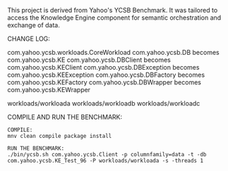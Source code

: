 This project is derived from Yahoo's YCSB Benchmark.
It was tailored to access the Knowledge Engine component for semantic orchestration and exchange of data.

CHANGE LOG:

com.yahoo.ycsb.workloads.CoreWorkload
com.yahoo.ycsb.DB becomes com.yahoo.ycsb.KE
com.yahoo.ycsb.DBClient becomes com.yahoo.ycsb.KEClient
com.yahoo.ycsb.DBException becomes com.yahoo.ycsb.KEException
com.yahoo.ycsb.DBFactory becomes com.yahoo.ycsb.KEFactory
com.yahoo.ycsb.DBWrapper becomes com.yahoo.ycsb.KEWrapper

workloads/workloada
workloads/workloadb
workloads/workloadc


COMPILE AND RUN THE BENCHMARK:

	COMPILE:
	mnv clean compile package install

    RUN THE BENCHMARK:
    ./bin/ycsb.sh com.yahoo.ycsb.Client -p columnfamily=data -t -db com.yahoo.ycsb.KE_Test_96 -P workloads/workloada -s -threads 1
 

